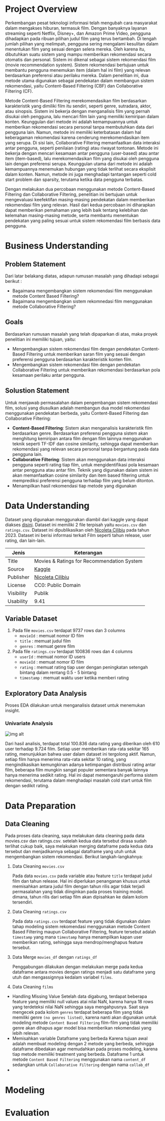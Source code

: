 # Project Overview
Perkembangan pesat teknologi informasi telah mengubah cara masyarakat dalam mengakses hiburan, termasuk film. Dengan banyaknya layanan streaming seperti Netflix, Disney+, dan Amazon Prime Video, pengguna dihadapkan pada ribuan pilihan judul film yang terus bertambah. Di tengah jumlah pilihan yang melimpah, pengguna sering mengalami kesulitan dalam menentukan film yang sesuai dengan selera mereka. Oleh karena itu, dibutuhkan suatu sistem yang mampu memberikan rekomendasi secara otomatis dan personal. Sistem ini dikenal sebagai sistem rekomendasi film (movie recommendation system). Sistem rekomendasi bertujuan untuk membantu pengguna menemukan item (dalam hal ini film) yang relevan berdasarkan preferensi atau perilaku mereka. Dalam penelitian ini, dua metode utama digunakan sebagai pendekatan dalam membangun sistem rekomendasi, yaitu Content-Based Filtering (CBF) dan Collaborative Filtering (CF).

Metode Content-Based Filtering merekomendasikan film berdasarkan karakteristik yang dimiliki film itu sendiri, seperti genre, sutradara, aktor, atau sinopsis. Sistem ini bekerja dengan menganalisis film yang pernah disukai oleh pengguna, lalu mencari film lain yang memiliki kemiripan dalam konten. Keunggulan dari metode ini adalah kemampuannya untuk memberikan rekomendasi secara personal tanpa membutuhkan data dari pengguna lain. Namun, metode ini memiliki keterbatasan dalam hal keberagaman rekomendasi karena cenderung merekomendasikan item yang serupa. Di sisi lain, Collaborative Filtering memanfaatkan data interaksi antar pengguna, seperti penilaian (rating) atau riwayat tontonan. Metode ini bekerja dengan mencari kesamaan antar pengguna (user-based) atau antar item (item-based), lalu merekomendasikan film yang disukai oleh pengguna lain dengan preferensi serupa. Keunggulan utama dari metode ini adalah kemampuannya menemukan hubungan yang tidak terlihat secara eksplisit dalam konten. Namun, metode ini juga menghadapi tantangan seperti cold start problem dan sparsity, terutama ketika data pengguna terbatas.

Dengan melakukan dua percobaan menggunakan metode Content-Based Filtering dan Collaborative Filtering, penelitian ini bertujuan untuk mengevaluasi keefektifan masing-masing pendekatan dalam memberikan rekomendasi film yang relevan. Hasil dari kedua percobaan ini diharapkan dapat memberikan pemahaman yang lebih baik tentang kelebihan dan kelemahan masing-masing metode, serta membantu menentukan pendekatan yang paling sesuai untuk sistem rekomendasi film berbasis data pengguna.

# Business Understanding
## Problem Statement
Dari latar belakang diatas, adapun rumusan masalah yang dihadapi sebagai berikut :
- Bagaimana mengembangkan sistem rekomendasi film menggunakan metode Content Based Filtering?
- Bagaimana mengembangkan sistem rekomnedasi film menggunakan metode Collaborative Filtering?
## Goals
Berdasarkan rumusan masalah yang telah dipaparkan di atas, maka proyek penelitian ini memiliki tujuan, yaitu:
- Mengembangkan sistem rekomendasi film dengan pendekatan Content-Based Filtering untuk memberikan saran film yang sesuai dengan preferensi pengguna berdasarkan karakteristik konten film.
- Mengembangkan sistem rekomendasi film dengan pendekatan Collaborative Filtering untuk memberikan rekomendasi berdasarkan pola kesamaan perilaku antar pengguna.

## Solustion Statement
Untuk menjawab permasalahan dalam pengembangan sistem rekomendasi film, solusi yang diusulkan adalah membangun dua model rekomendasi menggunakan pendekatan berbeda, yaitu Content-Based Filtering dan Collaborative Filtering:
- **Content-Based Filtering**: Sistem akan menganalisis karakteristik film berdasarkan genre. Berdasarkan preferensi pengguna sistem akan menghitung kemiripan antara film  dengan film lainnya menggunakan teknik seperti TF-IDF dan cosine similarity, sehingga dapat memberikan rekomendasi yang relevan secara personal tanpa bergantung pada data pengguna lain.
- **Collaborative Filtering**: Sistem akan menggunakan data interaksi pengguna seperti rating tiap film, untuk mengidentifikasi pola kesamaan antar pengguna atau antar film. Teknik yang digunakan dalam sistem ini akan memanfaatkan cosine similarity dan item based filtering untuk memprediksi preferensi pengguna terhadap film yang belum ditonton.
- Menampilkan hasil rekomendasi tiap metode yang digunakan
  
# Data Understanding
Dataset yang digunakan menggunakan diambil dari kaggle yang dapat diakses [disini](https://www.kaggle.com/datasets/nicoletacilibiu/movies-and-ratings-for-recommendation-system). Dataset ini memiliki 2 file terpisah yaitu `movies.csv` dan `ratings.csv`. Dataset ini dipublikasikan oleh [Nicoleta Cilibiu](https://www.kaggle.com/nicoletacilibiu) pada tahun 2023. Dataset ini berisi informasi terkait Film seperti tahun release, user rating, dan lain-lain.


| Jenis    | Keterangan                                                |
|----------|-----------------------------------------------------------|
| Title    | Movies & Ratings for Recommendation System                                        |
| Source   |[Kaggle](https://www.kaggle.com/datasets/nicoletacilibiu/movies-and-ratings-for-recommendation-system)                                                  |
| Publisher | [Nicoleta Cilibiu](https://www.kaggle.com/dbdmobile)                                                   |
| License  | CC0: Public Domain      |
| Visibility | Publik                                                  |
| Usability | 9.41                                                     |

## Variable Dataset
1. Pada file `movies.csv` terdapat 9737 rows dan 3 columns
   - `movieId` : memuat nomor ID film
   - `title` : memuat judul film
   - `genres` : memuat genre film
2. Pada file `ratings.csv` terdapat 100836 rows dan 4 columns
   - `userId` : memuat nomor ID users
   - `movieId` : memuat nomor ID film
   - `rating` : memuat rating tiap user dengan peningkatan setengah bintang dalam rentang 0.5 - 5 bintang
   - `timestamp` : memuat waktu user ketika memberi rating

## Exploratory Data Analysis
Proses EDA dilakukan untuk menganalisis dataset untuk menemukan insight.

### Univariate Analysis

  ![img alt](?raw=true)

Dari hasil analisis, terdapat total 100.836 data rating yang diberikan oleh 610 user terhadap 9.724 film. Setiap user memberikan rata-rata sekitar 165 rating, menunjukkan bahwa user dalam dataset ini tergolong aktif. Namun, setiap film hanya menerima rata-rata sekitar 10 rating, yang mengindikasikan kemungkinan adanya ketimpangan distribusi rating antar film, beberapa film mungkin sangat populer sementara banyak lainnya hanya menerima sedikit rating. Hal ini dapat memengaruhi performa sistem rekomendasi, terutama dalam menghadapi masalah cold start untuk film dengan sedikit rating.
  
# Data Preparation
## Data Cleaning
Pada proses data cleaning, saya melakukan data cleaning pada data movies.csv dan ratings.csv. setelah kedua data tersebut dirasa sudah terlihat cukup baik, saya melakukan merging dataframe pada kedua data tersebut dan menjadikannya sebagai dataframe yang utuh untuk mengembangkan sistem rekomendasi. Berikut langkah-langkahnya:
1. Data Cleaning `movies.csv`

   Pada data `movies.csv` pada variable atau feature `title` terdapat judul film dan tahun release. Hal ini diperlukan
   penanganan khusus untuk memisahkan antara judul film dengan tahun rilis agar tidak terjadi permasalahan yang tidak
   diinginkan pada proses training model. dimana, tahun rilis dari setiap film akan dipisahkan ke dalam kolom tersendiri.
   
2. Data Cleaning `ratings.csv`

   Pada data `ratings.csv` terdapat feature yang tidak digunakan dalam tahap modeling sistem rekomendasi menggunakan metode
   Content Based Filtering maupun Collaborative Filtering, feature tersebut adalah `timestamp` yang mana `timestamp` hanya
   menampilkan kapan user memberikan rating, sehingga saya mendrop/menghapus feature tersebut.
   
3. Data Merge `movies_df` dengan `ratings_df`

   Penggabungan dilakukan dengan melakukan merge pada kedua dataframe antara movies dengan ratings menjadi satu dataframe
   yang utuh dan mengassignnya kedalam variabel `films`.

4. Data Cleaning `films`

- Handling Missing Value
  Setelah data digabung, terdapat beberapa feature yang memiliki null values atai nilai NaN, karena hanya 18 rows yang
  terdeteksi nilai NaN sehingga saya mengahpusnya. Saat saya mengecek pada kolom `genres` terdapat beberapa film yang
  tidak memiliki genre `(no genres listed)`, karena nanti akan digunakan untuk modeling metode `Content Based Filtering`
  film-film yang tidak memiliki genre akan dihapus agar model bisa memberikan rekomendasi yang lebih relevan.
- Memisahkan variable Dataframe yang berbeda
  Karena tujuan awal adalah membuat modeling dengan 2 metode yang berbeda, sehingga dataframe dibedakan agar memudahkan
  pada proses modeling, karena tiap metode memiliki treatment yang berbeda. Dataframe 1 untuk metode `Content Based
  Filtering` menggunakan nama `content_df` sedangkan untuk `Collaborative Filtering` dengan nama `collab_df`
- 
# Modeling
# Evaluation
